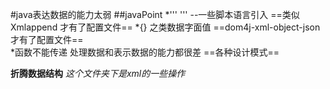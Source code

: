 ﻿#java表达数据的能力太弱
##javaPoint
*''' ''' --一些脚本语言引入  ==类似Xmlappend 才有了配置文件==
*{}   之类数据字面值  ==dom4j-xml-object-json 才有了配置文件==  
*函数不能传递  处理数据和表示数据的能力都很差 ==各种设计模式==

**折腾数据结构**
*这个文件夹下是xml的一些操作*